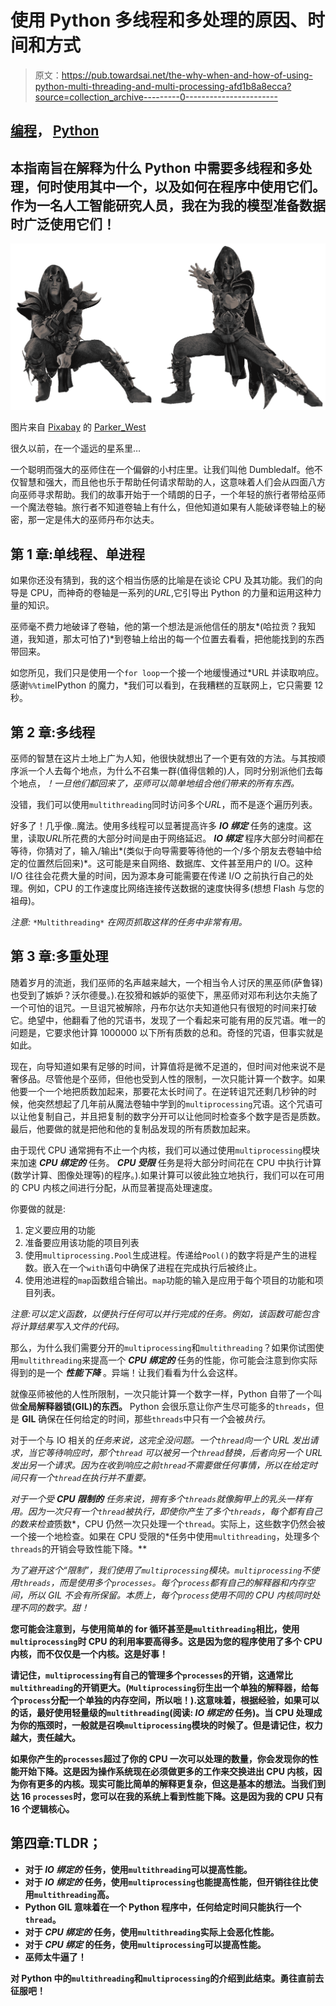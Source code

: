 # 使用 Python 多线程和多处理的原因、时间和方式

> 原文：<https://pub.towardsai.net/the-why-when-and-how-of-using-python-multi-threading-and-multi-processing-afd1b8a8ecca?source=collection_archive---------0----------------------->

## [编程](https://towardsai.net/p/category/programming)， [Python](https://towardsai.net/p/category/programming/python)

## 本指南旨在解释为什么 Python 中需要多线程和多处理，何时使用其中一个，以及如何在程序中使用它们。作为一名人工智能研究人员，我在为我的模型准备数据时广泛使用它们！

![](img/603d5717433776c8294fb9a76e1e06ac.png)

图片来自 [Pixabay](https://pixabay.com/?utm_source=link-attribution&utm_medium=referral&utm_campaign=image&utm_content=3216677) 的 [Parker_West](https://pixabay.com/users/Parker_West-7094318/?utm_source=link-attribution&utm_medium=referral&utm_campaign=image&utm_content=3216677)

很久以前，在一个遥远的星系里…

一个聪明而强大的巫师住在一个偏僻的小村庄里。让我们叫他 Dumbledalf。他不仅智慧和强大，而且他也乐于帮助任何请求帮助的人，这意味着人们会从四面八方向巫师寻求帮助。我们的故事开始于一个晴朗的日子，一个年轻的旅行者带给巫师一个魔法卷轴。旅行者不知道卷轴上有什么，但他知道如果有人能破译卷轴上的秘密，那一定是伟大的巫师丹布尔达夫。

## 第 1 章:单线程、单进程

如果你还没有猜到，我的这个相当伤感的比喻是在谈论 CPU 及其功能。我们的向导是 CPU，而神奇的卷轴是一系列的*URL*,它引导出 Python 的力量和运用这种力量的知识。

巫师毫不费力地破译了卷轴，他的第一个想法是派他信任的朋友*(哈拉贡？我知道，我知道，那太可怕了)*到卷轴上给出的每一个位置去看看，把他能找到的东西带回来。

如您所见，我们只是使用一个`for loop`一个接一个地缓慢通过*URL 并读取响应。感谢`%%time`IPython 的魔力，*我们可以看到，在我糟糕的互联网上，它只需要 12 秒。

## 第 2 章:多线程

巫师的智慧在这片土地上广为人知，他很快就想出了一个更有效的方法。与其按顺序派一个人去每个地点，为什么不召集一群(值得信赖的)人，同时分别派他们去每个地点，*！一旦他们都回来了，巫师可以简单地组合他们带来的所有东西。*

没错，我们可以使用`multithreading`同时访问多个*URL*，而不是逐个遍历列表。

好多了！几乎像..魔法。使用多线程可以显著提高许多 ***IO 绑定*** 任务的速度。这里，读取*URL*所花费的大部分时间是由于网络延迟。 ***IO 绑定*** 程序大部分时间都在等待，你猜对了，输入/输出*(类似于向导需要等待他的一个/多个朋友去卷轴中给定的位置然后回来)*。这可能是来自网络、数据库、文件甚至用户的 I/O。这种 I/O 往往会花费大量的时间，因为源本身可能需要在传递 I/O 之前执行自己的处理。例如，CPU 的工作速度比网络连接传送数据的速度快得多(想想 Flash 与您的祖母)。

*注意:* `*Multithreading*` *在网页抓取这样的任务中非常有用。*

## 第 3 章:多重处理

随着岁月的流逝，我们巫师的名声越来越大，一个相当令人讨厌的黑巫师(萨鲁铎)也受到了嫉妒？沃尔德曼。).在狡猾和嫉妒的驱使下，黑巫师对邓布利达尔夫施了一个可怕的诅咒。一旦诅咒被解除，丹布尔达尔夫知道他只有很短的时间来打破它。绝望中，他翻看了他的咒语书，发现了一个看起来可能有用的反咒语。唯一的问题是，它要求他计算 1000000 以下所有质数的总和。奇怪的咒语，但事实就是如此。

现在，向导知道如果有足够的时间，计算值将是微不足道的，但时间对他来说不是奢侈品。尽管他是个巫师，但他也受到人性的限制，一次只能计算一个数字。如果他要一个一个地把质数加起来，那要花太长时间了。在逆转诅咒还剩几秒钟的时候，他突然想起了几年前从魔法卷轴中学到的`multiprocessing`咒语。这个咒语可以让他复制自己，并且把复制的数字分开可以让他同时检查多个数字是否是质数。最后，他要做的就是把他和他的复制品发现的所有质数加起来。

由于现代 CPU 通常拥有不止一个内核，我们可以通过使用`multiprocessing`模块来加速 ***CPU 绑定的*** 任务。 ***CPU 受限*** 任务是将大部分时间花在 CPU 中执行计算(数学计算、图像处理等)的程序。).如果计算可以彼此独立地执行，我们可以在可用的 CPU 内核之间进行分配，从而显著提高处理速度。

你要做的就是:

1.  定义要应用的功能
2.  准备要应用该功能的项目列表
3.  使用`multiprocessing.Pool`生成进程。传递给`Pool()`的数字将是产生的进程数。嵌入在一个`with`语句中确保了进程在完成执行后被终止。
4.  使用池进程的`map`函数组合输出。`map`功能的输入是应用于每个项目的功能和项目列表。

*注意:可以定义函数，以便执行任何可以并行完成的任务。例如，该函数可能包含将计算结果写入文件的代码。*

那么，为什么我们需要分开的`multiprocessing`和`multithreading`？如果你试图使用`multithreading`来提高一个 ***CPU 绑定的*** 任务的性能，你可能会注意到你实际得到的是一个 ***性能下降*** 。异端！让我们看看为什么会这样。

就像巫师被他的人性所限制，一次只能计算一个数字一样，Python 自带了一个叫做**全局解释器锁(GIL)的东西。** Python 会很乐意让你产生尽可能多的`threads`，但是 **GIL** 确保在任何给定的时间，那些`threads`中只有*一个*会被*执行*。

对于一个与 IO 相关的*任务来说，这完全没问题。一个`thread`向一个 URL 发出请求，当它等待响应时，那个`thread` 可以被另一个`thread`替换，后者向另一个 URL 发出另一个请求。因为在收到响应之前`thread`不需要做任何事情，所以在给定时间只有一个`thread`在执行并不重要。*

*对于一个受 ***CPU 限制的*** 任务来说，拥有多个`threads`就像胸甲上的乳头一样有用。因为一次只有一个`thread`被执行，即使你产生了多个`threads`，每个都有自己的数来检查*质数*，CPU 仍然一次只处理一个`thread`。实际上，这些数字仍然会被一个接一个地检查。如果在 CPU 受限的*任务中使用`multithreading`，处理多个`threads`的开销会导致性能下降。**

**为了避开这个“限制”，我们使用了`multiprocessing`模块。`multiprocessing`不使用`threads`，而是使用多个`processes`。每个`process`都有自己的解释器和内存空间，所以 GIL 不会有所保留。本质上，每个`process`使用不同的 CPU 内核同时处理不同的数字*。*甜！**

**您可能会注意到，与使用简单的 for 循环甚至是`multithreading`相比，使用`multiprocessing`时 CPU 的利用率要高得多。这是因为您的程序使用了多个 CPU 内核，而不仅仅是一个内核。这是好事！**

**请记住，`multiprocessing`有自己的管理多个`processes`的开销，这通常比`multithreading`的开销更大。(`Multiprocessing`衍生出一个单独的解释器，给每个`process`分配一个单独的内存空间，所以咄！).这意味着，根据经验，如果可以的话，最好使用轻量级的`multithreading`(阅读: ***IO 绑定的*** 任务)。当 CPU 处理成为你的瓶颈时，一般就是召唤`multiprocessing`模块的时候了。但是请记住，权力越大，责任越大。**

**如果你产生的`processes`超过了你的 CPU 一次可以处理的数量，你会发现你的性能开始下降。这是因为操作系统现在必须做更多的工作来交换进出 CPU 内核，因为你有更多的内核。现实可能比简单的解释更复杂，但这是基本的想法。当我们到达 16 `processes`时，您可以在我的系统上看到性能下降。这是因为我的 CPU 只有 16 个逻辑核心。**

## **第四章:TLDR；**

*   **对于 ***IO 绑定的*** 任务，使用`multithreading`可以提高性能。**
*   **对于 ***IO 绑定的*** 任务，使用`multiprocessing`也能提高性能，但开销往往比使用`multithreading`高。**
*   **Python GIL 意味着在一个 Python 程序中，任何给定时间只能执行一个`thread`。**
*   **对于 ***CPU 绑定的*** 任务，使用`multithreading`实际上会恶化性能。**
*   **对于 ***CPU 绑定*** 的任务，使用`multiprocessing`可以提高性能。**
*   **巫师太牛逼了！**

**对 Python 中的`multithreading`和`multiprocessing`的介绍到此结束。勇往直前去征服吧！**